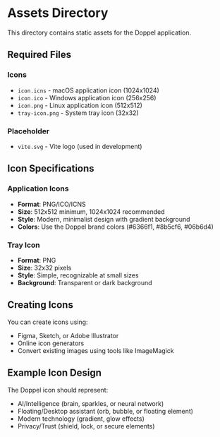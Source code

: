 # Assets Directory

This directory contains static assets for the Doppel application.

## Required Files

### Icons
- `icon.icns` - macOS application icon (1024x1024)
- `icon.ico` - Windows application icon (256x256)
- `icon.png` - Linux application icon (512x512)
- `tray-icon.png` - System tray icon (32x32)

### Placeholder
- `vite.svg` - Vite logo (used in development)

## Icon Specifications

### Application Icons
- **Format**: PNG/ICO/ICNS
- **Size**: 512x512 minimum, 1024x1024 recommended
- **Style**: Modern, minimalist design with gradient background
- **Colors**: Use the Doppel brand colors (#6366f1, #8b5cf6, #06b6d4)

### Tray Icon
- **Format**: PNG
- **Size**: 32x32 pixels
- **Style**: Simple, recognizable at small sizes
- **Background**: Transparent or dark background

## Creating Icons

You can create icons using:
- Figma, Sketch, or Adobe Illustrator
- Online icon generators
- Convert existing images using tools like ImageMagick

## Example Icon Design

The Doppel icon should represent:
- AI/Intelligence (brain, sparkles, or neural network)
- Floating/Desktop assistant (orb, bubble, or floating element)
- Modern technology (gradient, glow effects)
- Privacy/Trust (shield, lock, or secure elements) 